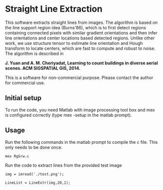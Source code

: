 # Straight Line Extraction

This software extracts straight lines from images. The algorithm is based on the line support region idea (Burns'86), which is to first detect regions containing connected pixels with similar gradient orientations and then infer line orientations and center locations based detected regions. Unlike other work, we use structure tensor to estimate line orientation and Hough transform to locate centers, which are fast to compute and robust to noise. The algorithm is described in  

**J. Yuan and A. M. Cheriyadat, Learning to count buildings in diverse aerial scenes. ACM SIGSPATIAL GIS, 2014.**

This is a software for non-commercial purpose. Please contact the author for commercial use.

## Initial setup

To run the code, you need Matlab with image processing tool box and mex is configured correctly (type mex -setup in the matlab prompt).

## Usage

Run the following commands in the matlab prompt to compile the c file. This only needs to be done once.

`mex RgGrw.c` 

Run the code to extract lines from the provided test image 

`img = imread('./test.png');`

`LineList = LineExtr(img,20,1);`
